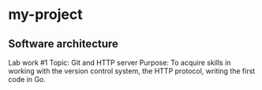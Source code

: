 # my-project

## Software architecture 
Lab work #1
Topic: Git and HTTP server
Purpose: To acquire skills in working with the version control system, the HTTP protocol,
writing the first code in Go.
